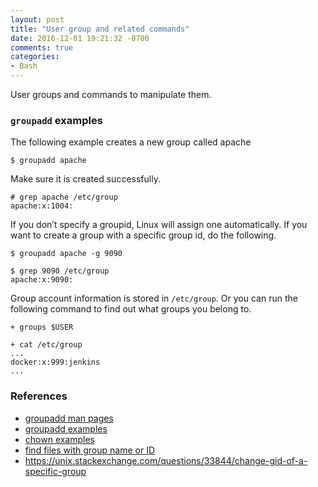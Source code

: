```yaml
---
layout: post
title: "User group and related commands"
date: 2016-12-01 19:21:32 -0700
comments: true
categories: 
- Bash
---
```


User groups and commands to manipulate them.

<!--more-->

### `groupadd` examples

The following example creates a new group called apache

```
$ groupadd apache
```

Make sure it is created successfully.

```
# grep apache /etc/group
apache:x:1004:
```

If you don’t specify a groupid, Linux will assign one automatically.
If you want to create a group with a specific group id, do the following.

```
$ groupadd apache -g 9090

$ grep 9090 /etc/group
apache:x:9090:
```

Group account information is stored in `/etc/group`.
Or you can run the following command to find out what groups you belong to.

``` plain Check user group
+ groups $USER

+ cat /etc/group
...
docker:x:999:jenkins
...
```

### References

* [groupadd man pages](https://linux.die.net/man/8/groupadd)
* [groupadd examples](http://linux.101hacks.com/unix/groupadd/)
* [chown examples](http://www.thegeekstuff.com/2012/06/chown-examples/)
* [find files with group name or ID](https://www.unixtutorial.org/2008/06/find-files-which-belong-to-a-user-or-unix-group/)
* https://unix.stackexchange.com/questions/33844/change-gid-of-a-specific-group